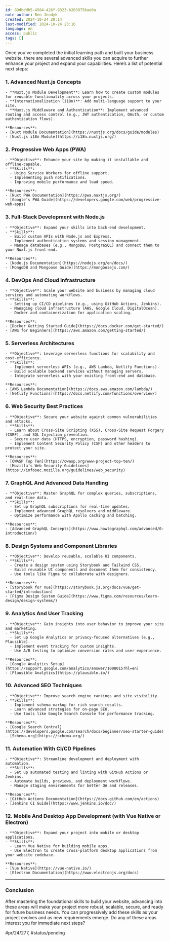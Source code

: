 ```yaml
---
id: 89dbddb5-4584-426f-9323-b2038756ae0a
note-author: Ben Jendyk
created: 2024-10-24 20:14
last-modified: 2024-10-24 23:16
language: en
access: public
tags: []
---
```


Once you've completed the initial learning path and built your business website, there are several advanced skills you can acquire to further enhance your project and expand your capabilities. Here’s a list of potential next steps:

### 1. **Advanced Nuxt.js Concepts**

	- **Nuxt.js Module Development**: Learn how to create custom modules for reusable functionality across your projects.
	- **Internationalization (i18n)**: Add multi-language support to your site.
	- **Nuxt.js Middleware and Authentication**: Implement advanced routing and access control (e.g., JWT authentication, OAuth, or custom authentication flows).

	**Resources**:
	- [Nuxt Module Documentation](https://nuxtjs.org/docs/guide/modules)
	- [Nuxt.js i18n Module](https://i18n.nuxtjs.org/)

### 2. **Progressive Web Apps (PWA)**

	- **Objective**: Enhance your site by making it installable and offline-capable.
	- **Skills**:
	  - Using Service Workers for offline support.
	  - Implementing push notifications.
	  - Improving mobile performance and load speed.
	
	**Resources**:
	- [Nuxt PWA Documentation](https://pwa.nuxtjs.org/)
	- [Google’s PWA Guide](https://developers.google.com/web/progressive-web-apps)

### 3. **Full-Stack Development with Node.js**

	- **Objective**: Expand your skills into back-end development.
	- **Skills**:
	  - Build custom APIs with Node.js and Express.
	  - Implement authentication systems and session management.
	  - Manage databases (e.g., MongoDB, PostgreSQL) and connect them to your Nuxt.js front-end.
	
	**Resources**:
	- [Node.js Documentation](https://nodejs.org/en/docs/)
	- [MongoDB and Mongoose Guide](https://mongoosejs.com/)

### 4. **DevOps And Cloud Infrastructure**

	- **Objective**: Scale your website and business by managing cloud services and automating workflows.
	- **Skills**:
	  - Setting up CI/CD pipelines (e.g., using GitHub Actions, Jenkins).
	  - Managing cloud infrastructure (AWS, Google Cloud, DigitalOcean).
	  - Docker and containerization for application scaling.
	
	**Resources**:
	- [Docker Getting Started Guide](https://docs.docker.com/get-started/)
	- [AWS for Beginners](https://aws.amazon.com/getting-started/)

### 5. **Serverless Architectures**

	- **Objective**: Leverage serverless functions for scalability and cost-efficiency.
	- **Skills**:
	  - Implement serverless APIs (e.g., AWS Lambda, Netlify Functions).
	  - Build scalable backend services without managing servers.
	  - Integrate serverless with your existing front-end and database.

	**Resources**:
	- [AWS Lambda Documentation](https://docs.aws.amazon.com/lambda/)
	- [Netlify Functions](https://docs.netlify.com/functions/overview/)

### 6. **Web Security Best Practices**

	- **Objective**: Secure your website against common vulnerabilities and attacks.
	- **Skills**:
	  - Learn about Cross-Site Scripting (XSS), Cross-Site Request Forgery (CSRF), and SQL Injection prevention.
	  - Secure user data (HTTPS, encryption, password hashing).
	  - Implement Content Security Policy (CSP) and other headers to protect your site.

	**Resources**:
	- [OWASP Top Ten](https://owasp.org/www-project-top-ten/)
	- [Mozilla’s Web Security Guidelines](https://infosec.mozilla.org/guidelines/web_security)

### 7. **GraphQL And Advanced Data Handling**

	- **Objective**: Master GraphQL for complex queries, subscriptions, and real-time data.
	- **Skills**:
	  - Set up GraphQL subscriptions for real-time updates.
	  - Implement advanced GraphQL resolvers and middleware.
	  - Optimize performance with Apollo caching and batching.

	**Resources**:
	- [Advanced GraphQL Concepts](https://www.howtographql.com/advanced/0-introduction/)

### 8. **Design Systems and Component Libraries**

	- **Objective**: Develop reusable, scalable UI components.
	- **Skills**:
	  - Create a design system using Storybook and Tailwind CSS.
	  - Build reusable UI components and document them for consistency.
	  - Use tools like Figma to collaborate with designers.

	**Resources**:
	- [Storybook for Vue](https://storybook.js.org/docs/vue/get-started/introduction)
	- [Figma Design System Guide](https://www.figma.com/resources/learn-design/design-systems/)

### 9. **Analytics And User Tracking**

	- **Objective**: Gain insights into user behavior to improve your site and marketing.
	- **Skills**:
	  - Set up Google Analytics or privacy-focused alternatives (e.g., Plausible).
	  - Implement event tracking for custom insights.
	  - Use A/B testing to optimize conversion rates and user experience.

	**Resources**:
	- [Google Analytics Setup](https://support.google.com/analytics/answer/1008015?hl=en)
	- [Plausible Analytics](https://plausible.io/)

### 10. **Advanced SEO Techniques**

	- **Objective**: Improve search engine rankings and site visibility.
	- **Skills**:
	  - Implement schema markup for rich search results.
	  - Learn advanced strategies for on-page SEO.
	  - Use tools like Google Search Console for performance tracking.

	**Resources**:
	- [Google Search Central](https://developers.google.com/search/docs/beginner/seo-starter-guide)
	- [Schema.org](https://schema.org/)

### 11. **Automation With CI/CD Pipelines**

	- **Objective**: Streamline development and deployment with automation.
	- **Skills**:
	  - Set up automated testing and linting with GitHub Actions or Jenkins.
	  - Automate builds, previews, and deployment workflows.
	  - Manage staging environments for better QA and releases.

	**Resources**:
	- [GitHub Actions Documentation](https://docs.github.com/en/actions)
	- [Jenkins CI Guide](https://www.jenkins.io/doc/)

### 12. **Mobile And Desktop App Development (with Vue Native or Electron)**

	- **Objective**: Expand your project into mobile or desktop applications.
	- **Skills**:
	  - Learn Vue Native for building mobile apps.
	  - Use Electron to create cross-platform desktop applications from your website codebase.

	**Resources**:
	- [Vue Native](https://vue-native.io/)
	- [Electron Documentation](https://www.electronjs.org/docs)

---

### Conclusion

After mastering the foundational skills to build your website, advancing into these areas will make your project more robust, scalable, secure, and ready for future business needs. You can progressively add these skills as your project evolves and as new requirements emerge. Do any of these areas interest you for immediate next steps?


#pr/24/277, #status/pending